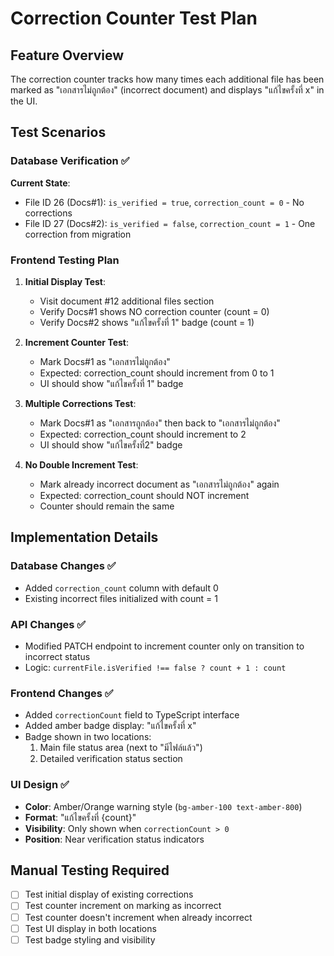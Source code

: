 # Correction Counter Test Plan

## Feature Overview
The correction counter tracks how many times each additional file has been marked as "เอกสารไม่ถูกต้อง" (incorrect document) and displays "แก้ไขครั้งที่ x" in the UI.

## Test Scenarios

### Database Verification ✅
**Current State**:
- File ID 26 (Docs#1): `is_verified = true`, `correction_count = 0` - No corrections
- File ID 27 (Docs#2): `is_verified = false`, `correction_count = 1` - One correction from migration

### Frontend Testing Plan

1. **Initial Display Test**:
   - Visit document #12 additional files section
   - Verify Docs#1 shows NO correction counter (count = 0)
   - Verify Docs#2 shows "แก้ไขครั้งที่ 1" badge (count = 1)

2. **Increment Counter Test**:
   - Mark Docs#1 as "เอกสารไม่ถูกต้อง"
   - Expected: correction_count should increment from 0 to 1
   - UI should show "แก้ไขครั้งที่ 1" badge

3. **Multiple Corrections Test**:
   - Mark Docs#1 as "เอกสารถูกต้อง" then back to "เอกสารไม่ถูกต้อง"
   - Expected: correction_count should increment to 2
   - UI should show "แก้ไขครั้งที่2" badge

4. **No Double Increment Test**:
   - Mark already incorrect document as "เอกสารไม่ถูกต้อง" again
   - Expected: correction_count should NOT increment
   - Counter should remain the same

## Implementation Details

### Database Changes ✅
- Added `correction_count` column with default 0
- Existing incorrect files initialized with count = 1

### API Changes ✅
- Modified PATCH endpoint to increment counter only on transition to incorrect status
- Logic: `currentFile.isVerified !== false ? count + 1 : count`

### Frontend Changes ✅
- Added `correctionCount` field to TypeScript interface
- Added amber badge display: "แก้ไขครั้งที่ x"
- Badge shown in two locations:
  1. Main file status area (next to "มีไฟล์แล้ว")
  2. Detailed verification status section

### UI Design ✅
- **Color**: Amber/Orange warning style (`bg-amber-100 text-amber-800`)
- **Format**: "แก้ไขครั้งที่ {count}"
- **Visibility**: Only shown when `correctionCount > 0`
- **Position**: Near verification status indicators

## Manual Testing Required
- [ ] Test initial display of existing corrections
- [ ] Test counter increment on marking as incorrect
- [ ] Test counter doesn't increment when already incorrect
- [ ] Test UI display in both locations
- [ ] Test badge styling and visibility